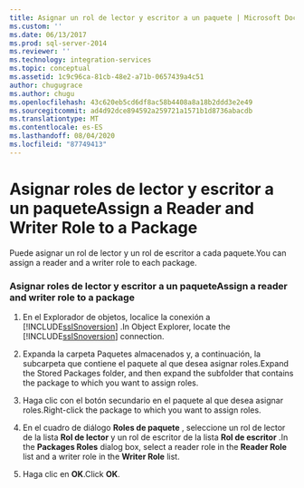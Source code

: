 ```yaml
---
title: Asignar un rol de lector y escritor a un paquete | Microsoft Docs
ms.custom: ''
ms.date: 06/13/2017
ms.prod: sql-server-2014
ms.reviewer: ''
ms.technology: integration-services
ms.topic: conceptual
ms.assetid: 1c9c96ca-81cb-48e2-a71b-0657439a4c51
author: chugugrace
ms.author: chugu
ms.openlocfilehash: 43c620eb5cd6df8ac58b4408a8a18b2ddd3e2e49
ms.sourcegitcommit: ad4d92dce894592a259721a1571b1d8736abacdb
ms.translationtype: MT
ms.contentlocale: es-ES
ms.lasthandoff: 08/04/2020
ms.locfileid: "87749413"
---
```

# <a name="assign-a-reader-and-writer-role-to-a-package"></a><span data-ttu-id="41a7f-102">Asignar roles de lector y escritor a un paquete</span><span class="sxs-lookup"><span data-stu-id="41a7f-102">Assign a Reader and Writer Role to a Package</span></span>
  <span data-ttu-id="41a7f-103">Puede asignar un rol de lector y un rol de escritor a cada paquete.</span><span class="sxs-lookup"><span data-stu-id="41a7f-103">You can assign a reader and a writer role to each package.</span></span>  
  
### <a name="assign-a-reader-and-writer-role-to-a-package"></a><span data-ttu-id="41a7f-104">Asignar roles de lector y escritor a un paquete</span><span class="sxs-lookup"><span data-stu-id="41a7f-104">Assign a reader and writer role to a package</span></span>  
  
1.  <span data-ttu-id="41a7f-105">En el Explorador de objetos, localice la conexión a [!INCLUDE[ssISnoversion](../includes/ssisnoversion-md.md)] .</span><span class="sxs-lookup"><span data-stu-id="41a7f-105">In Object Explorer, locate the [!INCLUDE[ssISnoversion](../includes/ssisnoversion-md.md)] connection.</span></span>  
  
2.  <span data-ttu-id="41a7f-106">Expanda la carpeta Paquetes almacenados y, a continuación, la subcarpeta que contiene el paquete al que desea asignar roles.</span><span class="sxs-lookup"><span data-stu-id="41a7f-106">Expand the Stored Packages folder, and then expand the subfolder that contains the package to which you want to assign roles.</span></span>  
  
3.  <span data-ttu-id="41a7f-107">Haga clic con el botón secundario en el paquete al que desea asignar roles.</span><span class="sxs-lookup"><span data-stu-id="41a7f-107">Right-click the package to which you want to assign roles.</span></span>  
  
4.  <span data-ttu-id="41a7f-108">En el cuadro de diálogo **Roles de paquete** , seleccione un rol de lector de la lista **Rol de lector** y un rol de escritor de la lista **Rol de escritor** .</span><span class="sxs-lookup"><span data-stu-id="41a7f-108">In the **Packages Roles** dialog box, select a reader role in the **Reader Role** list and a writer role in the **Writer Role** list.</span></span>  
  
5.  <span data-ttu-id="41a7f-109">Haga clic en **OK**.</span><span class="sxs-lookup"><span data-stu-id="41a7f-109">Click **OK**.</span></span>  
  
  
